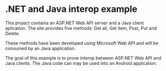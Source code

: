 .NET and Java interop example
===================

This project contains an ASP.NET Web API server and a Java client aplication.
The site provides five methods: Get all, Get item, Post, Put and Delete.

These methods have been developed using Microsoft Web API and will be consumed by an Java application. 

The goal of this example is to prove interop between ASP.NET Web API and Java clients.
The Java code can may be used into an Android application.
